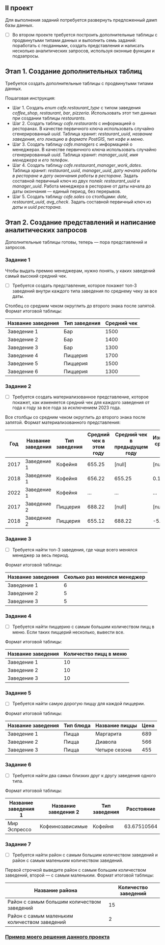 ## II проект

Для выполнения заданий потребуется развернуть предложенный дамп базы данных.

- [ ] Во втором проекте требуется построить дополнительные таблицы с продвинутыми типами данных и выполнить семь заданий: поработать с геоданными, создать представления и написать несколько аналитических запросов, используя оконные функции и подзапросы.

## Этап 1. Создание дополнительных таблиц
Требуется создать дополнительные таблицы с продвинутыми типами данных. 

Пошаговая инструкция:
- Шаг 1. Cоздать *enum cafe.restaurant_type* с типом заведения *coffee_shop*, *restaurant*, *bar*, *pizzeria*. Использовать этот тип данных при создании таблицы *restaurants*.
- Шаг 2. Создать таблицу *cafe.restaurants* с информацией о ресторанах. В качестве первичного ключа использовать случайно сгенерированный *uuid*. Таблица хранит: *restaurant_uuid*, *название заведения*, *его локацию в формате PostGIS*, *тип кафе* и *меню*.
- Шаг 3. Создать таблицу *cafe.managers* с информацией о менеджерах. В качестве первичного ключа использовать случайно сгенерированный *uuid*. Таблица хранит: *manager_uuid*, *имя менеджера* и *его телефон*.
- Шаг 4. Создать таблицу *cafe.restaurant_manager_work_dates*. Таблица хранит: *restaurant_uuid*, *manager_uuid*, *дату начала работы в ресторане* и *дату окончания работы в ресторане*. Задать составной первичный ключ из двух полей: *restaurant_uuid* и *manager_uuid*. Работа менеджера в ресторане от даты начала до даты окончания — единый период, без перерывов.
- Шаг 5. Создать таблицу *cafe.sales* со столбцами: *date*, *restaurant_uuid*, *avg_check*. Задать составной первичный ключ из *даты* и *uuid ресторана*.

## Этап 2. Создание представлений и написание аналитических запросов

Дополнительные таблицы готовы, теперь — пора представлений и запросов.

### Задание 1
Чтобы выдать премию менеджерам, нужно понять, у каких заведений самый высокий средний чек. 
- [ ] Требуется создать представление, которое покажет топ-3 заведений внутри каждого типа заведения по среднему чеку за все даты. 

Столбец со средним чеком округлить до второго знака после запятой.
Формат итоговой таблицы:

| Название заведения  | Тип заведения | Средний чек  |
| ---- | ---- | ---- |
|  Заведение 1  |  Бар  |  1500  |
|  Заведение 2  |  Бар  |  1400  |
|  Заведение 3  |  Бар  |  1300  |
|  Заведение 4  |  Пиццерия  |  1700  |
|  Заведение 5  |  Пиццерия  |  1500  |
|  Заведение 6  |  Пиццерия  |  1300  |

### Задание 2
- [ ] Требуется создать материализованное представление, которое покажет, как изменяется средний чек для каждого заведения от года к году за все года за исключением 2023 года.

Все столбцы со средним чеком округлить до второго знака после запятой.
Формат материализованного представления:

| Год  | Название заведения | Тип заведения  | Средний чек в этом году | Средний чек в предыдущем году | Изменение ср. чека в % |
| ---- | ---- | ---- | ---- | ---- | ---- |
|  2017  |  Заведение 1  |  Кофейня  |  655.25  |  [null]  |  [null]  |
|  2018  |  Заведение 1  |  Кофейня  |  656.22  |  655.25  |  0.15  |
|  2022  |  Заведение 1  |  Кофейня  |  …  |  …  |  …  |
|  2017  |  Заведение 2  |  Пиццерия  |  688.22  |  [null]  |  [null]  |
|  2018  |  Заведение 2  |  Пиццерия  |  655.12  |  688.22  |  -5.05  |

### Задание 3
- [ ] Требуется найти топ-3 заведения, где чаще всего менялся менеджер за весь период.

Формат итоговой таблицы:

| Название заведения  | Сколько раз менялся менеджер |
| ------------- | --- |
|  Заведение 1  |  6  |
|  Заведение 2  |  5  |
|  Заведение 3  |  5  |

### Задание 4
- [ ] Требуется найти пиццерию с самым большим количеством пицц в меню. Если таких пиццерий несколько, вывести все.

Формат итоговой таблицы:

| Название заведения  | Количество пицц в меню |
| ------------- | ---- |
|  Заведение 1  |  10  |
|  Заведение 2  |  10  |
|  Заведение 3  |  10  |

### Задание 5
- [ ] Требуется найти самую дорогую пиццу для каждой пиццерии.

Формат итоговой таблицы:

| Название заведения  | Тип блюда | Название пиццы  | Цена |
| ---- | ---- | ---- | ---- |
|  Заведение 1  |  Пицца  |  Маргарита  |  689  |
|  Заведение 2  |  Пицца  |  Диавола  |  566  |
|  Заведение 3  |  Пицца  |  Четыре сезона  |  455  |

### Задание 6
- [ ] Требуется найти два самых близких друг к другу заведения одного типа.

Формат итоговой таблицы:

| Название заведения 1  | Название заведения 2 | Тип заведения  | Расстояние |
| ---- | ---- | ---- | ---- |
|  Мир Эспрессо  |  Кофеинозависимые  |  Кофейня  |  63.67510564  |

### Задание 7
- [ ] Требуется найти район с самым большим количеством заведений и район с самым маленьким количеством заведений. 

Первой строчкой выведите район с самым большим количеством заведений, второй — с самым маленьким. 
Формат итоговой таблицы:

| Название района  | Количество заведений |
| ------------- | ---- |
|  Район с самым большим количеством заведений  |  15  |
|  Район с самым маленьким количеством заведений  |  2  |

 ### [Пример моего решения данного проекта](https://github.com/SayJustOnlyMe/portfolio/blob/main/SQL/Yandex%20Workshop/SQL%20for%20development/Module%202/queries.sql)
